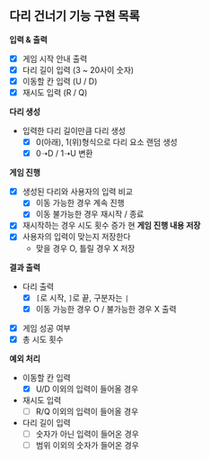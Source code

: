 ## 다리 건너기 기능 구현 목록

**입력 & 출력**
- [x] 게임 시작 안내 출력
- [x] 다리 길이 입력 (3 ~ 20사이 숫자)
- [x] 이동할 칸 입력 (U / D)
- [x] 재시도 입력 (R / Q)

**다리 생성**
- 입력한 다리 길이만큼 다리 생성
  - [x] 0(아래), 1(위)형식으로 다리 요소 랜덤 생성
  - [x] 0➝D / 1➝U 변환

**게임 진행**
- [x] 생성된 다리와 사용자의 입력 비교
  - [x] 이동 가능한 경우 계속 진행
  - [x] 이동 불가능한 경우 재시작 / 종료
- [x] 재시작하는 경우 시도 횟수 증가
현
**게임 진행 내용 저장**
- [x] 사용자의 입력이 맞는지 저장한다
  - 맞을 경우 O, 틀릴 경우 X 저장

**결과 출력**
- 다리 출력
  - [x] `[`로 시작, `]`로 끝, 구분자는 `|`
  - [x] 이동 가능한 경우 O / 불가능한 경우 X 출력
- [x] 게임 성공 여부
- [x] 총 시도 횟수

**예외 처리**
- 이동할 칸 입력
  - [x] U/D 이외의 입력이 들어올 경우
- 재시도 입력
  - [ ] R/Q 이외의 입력이 들어올 경우
- 다리 길이 입력
  - [ ] 숫자가 아닌 입력이 들어온 경우
  - [ ] 범위 이외의 숫자가 들어온 경우